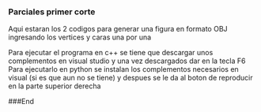 ### Parciales primer corte

<p>
Aqui estaran los 2 codigos para generar una figura en formato OBJ ingresando los vertices y caras una por una

Para ejecutar el programa en c++ se tiene que descargar unos complementos en visual studio y una vez descargados dar en la tecla F6
Para ejecutarlo en python se instalan los complementos necesarios en visual (si es que aun no se tiene) y despues se le da al boton de reproducir en la parte superior derecha



###End
